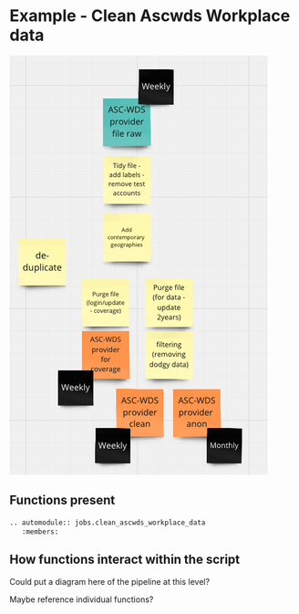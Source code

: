 # Example - Clean Ascwds Workplace data

![Miro diagram](../diagrams/ascwds_miro.png)

## Functions present

```{eval-rst}
.. automodule:: jobs.clean_ascwds_workplace_data
   :members:
```

## How functions interact within the script

Could put a diagram here of the pipeline at this level?

Maybe reference individual functions?